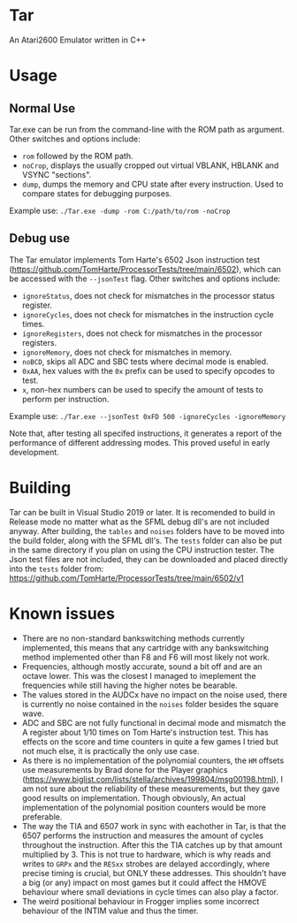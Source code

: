 # Tar
 An Atari2600 Emulator written in C++
 
 # Usage
 ## Normal Use
 Tar.exe can be run from the command-line with the ROM path as argument.
 Other switches and options include:
 - `rom` followed by the ROM path.
 - `noCrop`, displays the usually cropped out virtual VBLANK, HBLANK and VSYNC "sections".
 - `dump`, dumps the memory and CPU state after every instruction. Used to compare states for debugging purposes.
 
 Example use: `./Tar.exe -dump -rom C:/path/to/rom -noCrop`
 ## Debug use
 The Tar emulator implements Tom Harte's 6502 Json instruction test (https://github.com/TomHarte/ProcessorTests/tree/main/6502), which can be accessed with the `--jsonTest` flag.
 Other switches and options include:
 - `ignoreStatus`, does not check for mismatches in the processor status register.
 - `ignoreCycles`, does not check for mismatches in the instruction cycle times.
 - `ignoreRegisters`, does not check for mismatches in the processor registers.
 - `ignoreMemory`, does not check for mismatches in memory.
 - `noBCD`, skips all ADC and SBC tests where decimal mode is enabled.
 - `0xAA`, hex values with the `0x` prefix can be used to specify opcodes to test.
 - `x`, non-hex numbers can be used to specify the amount of tests to perform per instruction.

Example use: `./Tar.exe --jsonTest 0xFD 500 -ignoreCycles -ignoreMemory`

Note that, after testing all specifed instructions, it generates a report of the performance of different addressing modes. This proved useful in early development.
 
 # Building
 Tar can be built in Visual Studio 2019 or later. It is recomended to build in Release mode no matter what as the SFML debug dll's are not included anyway.
 After building, the `tables` and `noises` folders have to be moved into the build folder, along with the SFML dll's. 
 The `tests` folder can also be put in the same directory if you plan on using the CPU instruction tester. The Json test files are not included, they can be downloaded and placed directly into the `tests` folder from: https://github.com/TomHarte/ProcessorTests/tree/main/6502/v1
 
 # Known issues
 - There are no non-standard bankswitching methods currently implemented, this means that any cartridge with any bankswitching method implemented other than F8 and F6 will most likely not work.
 - Frequencies, although mostly accurate, sound a bit off and are an octave lower. This was the closest I managed to imeplement the frequencies while still having the higher notes be bearable.
 - The values stored in the AUDCx have no impact on the noise used, there is currently no noise contained in the `noises` folder besides the square wave.
 - ADC and SBC are not fully functional in decimal mode and mismatch the A register about 1/10 times on Tom Harte's instruction test. This has effects on the score and time counters in quite a few games I tried but not much else, it is practically the only use case.
 - As there is no implementation of the polynomial counters, the `HM` offsets use measurements by Brad done for the Player graphics (https://www.biglist.com/lists/stella/archives/199804/msg00198.html), I am not sure about the reliability of these measurements, but they gave good results on implementation. Though obviously, An actual implementation of the polynomial position counters would be more preferable.
 - The way the TIA and 6507 work in sync with eachother in Tar, is that the 6507 performs the instruction and measures the amount of cycles throughout the instruction. After this the TIA catches up by that amount multiplied by 3. This is not true to hardware, which is why reads and writes to `GRPx` and the `RESxx` strobes are delayed accordingly, where precise timing is crucial, but ONLY these addresses. This shouldn't have a big (or any) impact on most games but it could affect the HMOVE behaviour where small deviations in cycle times can also play a factor.
 - The weird positional behaviour in Frogger implies some incorrect behaviour of the INTIM value and thus the timer.
